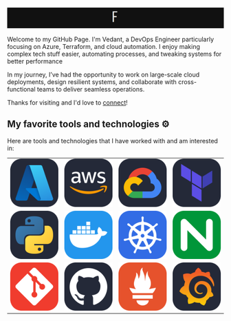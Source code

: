 ![Introduction](./Introduction.gif)

Welcome to my GitHub Page.
I'm Vedant, a DevOps Engineer particularly focusing on Azure, Terraform, and cloud automation. I enjoy making complex tech stuff easier, automating processes, and tweaking systems for better performance

In my journey, I’ve had the opportunity to work on large-scale cloud deployments, design resilient systems, and collaborate with cross-functional teams to deliver seamless operations.

Thanks for visiting and I'd love to [connect](https://www.linkedin.com/in/vedant-shukla-1a036a314/)!

## My favorite tools and technologies ⚙️

Here are tools and technologies that I have worked with and am interested in:

<table>
  <tr>
    <td><img src="icons/Azure-Dark.svg" width="150" /></td>
    <td><img src="icons/AWS-Dark.svg" width="150" /></td>
    <td><img src="icons/GCP-Dark.svg" width="150" /></td>
    <td><img src="icons/Terraform-Dark.svg" width="150" /></td>
  </tr>
  <tr>
    <td><img src="icons/Python-Dark.svg" width="150" /></td>
    <td><img src="icons/Docker.svg" width="150" /></td>
    <td><img src="icons/Kubernetes.svg" width="150" /></td>
    <td><img src="icons/Nginx.svg" width="150" /></td>
  </tr>
  <tr>
    <td><img src="icons/Git.svg" width="150" /></td>
    <td><img src="icons/Github-Dark.svg" width="150" /></td>
    <td><img src="icons/Prometheus.svg" width="150" /></td>
    <td><img src="icons/Grafana-Dark.svg" width="150" /></td>
  </tr>
</table>
